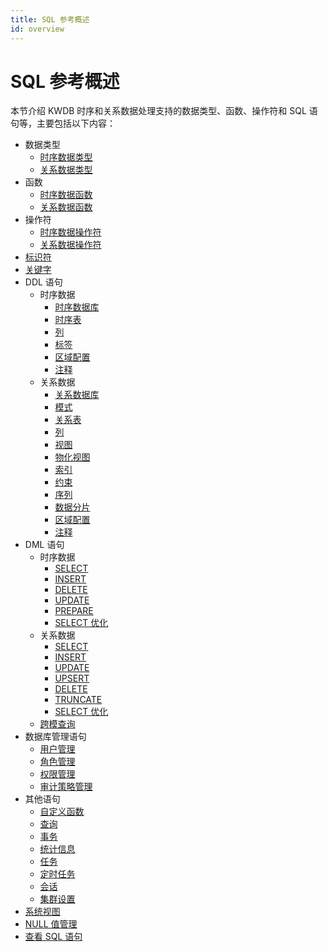 ```yaml
---
title: SQL 参考概述
id: overview
---
```


# SQL 参考概述

本节介绍 KWDB 时序和关系数据处理支持的数据类型、函数、操作符和 SQL 语句等，主要包括以下内容：

- 数据类型
  - [时序数据类型](./data-type/data-type-ts-db.md)
  - [关系数据类型](./data-type/data-type-relational-db.md)
- 函数
  - [时序数据函数](./functions/functions-ts-db.md)
  - [关系数据函数](./functions/functions-relational-db.md)
- 操作符
  - [时序数据操作符](./operation-symbols/operation-symbols-ts-db.md)
  - [关系数据操作符](./operation-symbols/operation-symbols-relational-db.md)
- [标识符](./sql-identifiers.md)
- [关键字](./sql-keywords.md)
- DDL 语句
  - 时序数据
    - [时序数据库](./ddl/ts-db/ts-database.md)
    - [时序表](./ddl/ts-db/ts-table.md)
    - [列](./ddl/ts-db/ts-column.md)
    - [标签](./ddl/ts-db/ts-label.md)
    - [区域配置](./ddl/ts-db/ts-zone.md)
    - [注释](./ddl/ts-db/ts-comment.md)
  - 关系数据
    - [关系数据库](./ddl/relational-db/relational-database.md)
    - [模式](./ddl/relational-db/relational-schema.md)
    - [关系表](./ddl/relational-db/relational-table.md)
    - [列](./ddl/relational-db/relational-column.md)
    - [视图](./ddl/relational-db/relational-view.md)
    - [物化视图](./ddl/relational-db/relational-materialized-view.md)
    - [索引](./ddl/relational-db/relational-index.md)
    - [约束](./ddl/relational-db/relational-constraint.md)
    - [序列](./ddl/relational-db/relational-sequence.md)
    - [数据分片](./ddl/relational-db/relational-range.md)
    - [区域配置](./ddl/relational-db/relational-zone.md)
    - [注释](./ddl/relational-db/relational-comment.md)
- DML 语句
  - 时序数据
    - [SELECT](./dml/ts-db/ts-select.md)
    - [INSERT](./dml/ts-db/ts-insert.md)
    - [DELETE](./dml/ts-db/ts-delete.md)
    - [UPDATE](./dml/ts-db/ts-update.md)
    - [PREPARE](./dml/ts-db/ts-prepare.md)
    - [SELECT 优化](./dml/ts-db/ts-select-optimization.md)
  - 关系数据
    - [SELECT](./dml/relational-db/relational-select.md)
    - [INSERT](./dml/relational-db/relational-insert.md)
    - [UPDATE](./dml/relational-db/relational-update.md)
    - [UPSERT](./dml/relational-db/relational-upsert.md)
    - [DELETE](./dml/relational-db/relational-delete.md)
    - [TRUNCATE](./dml/relational-db/relational-truncate.md)
    - [SELECT 优化](./dml/relational-db/relational-select-optimization.md)
  - [跨模查询](./dml/data-query.md)
- 数据库管理语句
  - [用户管理](./db-mgmt/user-mgmt-sql.md)
  - [角色管理](./db-mgmt/role-mgmt-sql.md)
  - [权限管理](./db-mgmt/privilege-mgmt-sql.md)
  - [审计策略管理](./db-mgmt/audit-mgmt-sql.md)
- 其他语句
  - [自定义函数](./other-sql-statements/self-defined-functions-sql.md)
  - [查询](./other-sql-statements/query-sql.md)
  - [事务](./other-sql-statements/transactions-sql.md)
  - [统计信息](./other-sql-statements/statistics-sql.md)
  - [任务](./other-sql-statements/jobs-sql.md)
  - [定时任务](./other-sql-statements/schedules-sql.md)
  - [会话](./other-sql-statements/sessions-sql.md)
  - [集群设置](./other-sql-statements/cluster-settings-sql.md)
- [系统视图](./system-view-sql.md)
- [NULL 值管理](./null-value-mgmt.md)
- [查看 SQL 语句](./sql-help.md)
